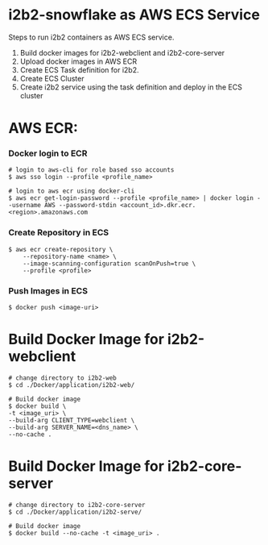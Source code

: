 # i2b2-snowflake as AWS ECS Service
Steps to run i2b2 containers as AWS ECS service.
1. Build docker images for i2b2-webclient and i2b2-core-server
2. Upload docker images in AWS ECR
2. Create ECS Task definition for i2b2.
3. Create ECS Cluster
4. Create i2b2 service using the task definition and deploy in the ECS cluster

# AWS ECR:
### Docker login to ECR
```
# login to aws-cli for role based sso accounts
$ aws sso login --profile <profile_name>

# login to aws ecr using docker-cli
$ aws ecr get-login-password --profile <profile_name> | docker login --username AWS --password-stdin <account_id>.dkr.ecr.<region>.amazonaws.com
```
### Create Repository in ECS
```
$ aws ecr create-repository \
    --repository-name <name> \
    --image-scanning-configuration scanOnPush=true \
    --profile <profile>
```

### Push Images in ECS
```
$ docker push <image-uri>
```

# Build Docker Image for i2b2-webclient

```
# change directory to i2b2-web
$ cd ./Docker/application/i2b2-web/

# Build docker image
$ docker build \
-t <image_uri> \
--build-arg CLIENT_TYPE=webclient \
--build-arg SERVER_NAME=<dns_name> \
--no-cache .
```

# Build Docker Image for i2b2-core-server
```
# change directory to i2b2-core-server
$ cd ./Docker/application/i2b2-serve/

# Build docker image
$ docker build --no-cache -t <image_uri> . 
```


